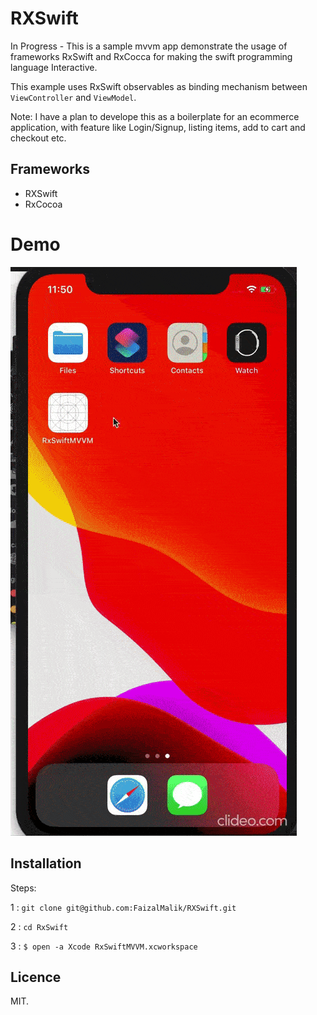 # RXSwift
In Progress - This is a sample mvvm app demonstrate the usage of frameworks RxSwift and RxCocca for making the swift programming language Interactive.

This example uses RxSwift observables as binding mechanism between `ViewController` and `ViewModel`.

Note: I have a plan to develope this as a boilerplate for an ecommerce application, with feature like Login/Signup, listing items, add to cart and checkout etc.


## Frameworks

- RXSwift
- RxCocoa

# Demo 

![Animation](https://github.com/FaizalMalik/RXSwift/blob/main-master/src/demo.gif)

## Installation

Steps:

1 : `git clone git@github.com:FaizalMalik/RXSwift.git`

2 : `cd RxSwift`

3 : `$ open -a Xcode RxSwiftMVVM.xcworkspace`
 

## Licence
MIT.
